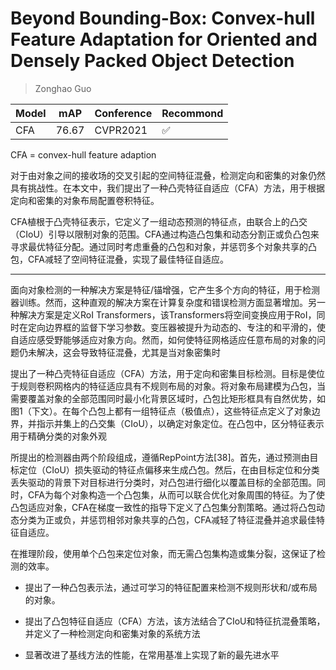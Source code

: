 # Beyond Bounding-Box: Convex-hull Feature Adaptation for Oriented and Densely Packed Object Detection

> Zonghao Guo

|Model|mAP|Conference|Recommond|
|--|--|--|--|
|CFA|76.67|CVPR2021|:white_check_mark:|

CFA = convex-hull feature adaption

对于由对象之间的接收场的交叉引起的空间特征混叠，检测定向和密集的对象仍然具有挑战性。在本文中，我们提出了一种凸壳特征自适应（CFA）方法，用于根据定向和密集的对象布局配置卷积特征。

CFA植根于凸壳特征表示，它定义了一组动态预测的特征点，由联合上的凸交（CIoU）引导以限制对象的范围。CFA通过构造凸包集和动态分割正或负凸包来寻求最优特征分配。通过同时考虑重叠的凸包和对象，并惩罚多个对象共享的凸包，CFA减轻了空间特征混叠，实现了最佳特征自适应。

---

面向对象检测的一种解决方案是特征/锚增强，它产生多个方向的特征，用于检测器训练。然而，这种直观的解决方案在计算复杂度和错误检测方面显著增加。另一种解决方案是定义RoI Transformers，该Transformers将空间变换应用于RoI，同时在定向边界框的监督下学习参数。变压器被提升为动态的、专注的和平滑的，使自适应感受野能够适应对象方向。然而，如何使特征网格适应任意布局的对象的问题仍未解决，这会导致特征混叠，尤其是当对象密集时

提出了一种凸壳特征自适应（CFA）方法，用于定向和密集目标检测。目标是使位于规则卷积网格内的特征适应具有不规则布局的对象。将对象布局建模为凸包，当需要覆盖对象的全部范围同时最小化背景区域时，凸包比矩形框具有自然优势，如图1（下文）。在每个凸包上都有一组特征点（极值点），这些特征点定义了对象边界，并指示并集上的凸交集（CIoU），以确定对象定位。在凸包中，区分特征表示用于精确分类的对象外观

所提出的检测器由两个阶段组成，遵循RepPoint方法[38]。首先，通过预测由目标定位（CIoU）损失驱动的特征点偏移来生成凸包。然后，在由目标定位和分类丢失驱动的背景下对目标进行分类时，对凸包进行细化以覆盖目标的全部范围。同时，CFA为每个对象构造一个凸包集，从而可以联合优化对象周围的特征。为了使凸包适应对象，CFA在梯度一致性的指导下定义了凸包集分割策略。通过将凸包动态分类为正或负，并惩罚相邻对象共享的凸包，CFA减轻了特征混叠并追求最佳特征自适应。

在推理阶段，使用单个凸包来定位对象，而无需凸包集构造或集分裂，这保证了检测的效率。

- 提出了一种凸包表示法，通过可学习的特征配置来检测不规则形状和/或布局的对象。

- 提出了凸包特征自适应（CFA）方法，该方法结合了CIoU和特征抗混叠策略，并定义了一种检测定向和密集对象的系统方法

- 显著改进了基线方法的性能，在常用基准上实现了新的最先进水平